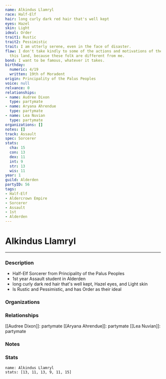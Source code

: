 ```yaml
---
name: Alkindus Llamryl
race: Half-Elf
hair: long curly dark red hair that's well kept
eyes: Hazel
skin: Light
ideal: Order
trait1: Rustic
trait2: Pessimistic
trait: I am utterly serene, even in the face of disaster.
flaw: I don't take kindly to some of the actions and motivations of the people of
  this land, because these folk are different from me.
bond: I want to be famous, whatever it takes.
birthday:
  numeric: 4/19
  written: 19th of Moradent
origin: Principality of the Palus Peoples
voice: null
relvance: 0
relationships:
- name: Audree Dixon
  type: partymate
- name: Aryana Ahrendue
  type: partymate
- name: Lea Nuvian
  type: partymate
organizations: []
notes: []
track: Assault
spec: Sorcerer
stats:
  cha: 15
  con: 13
  dex: 11
  int: 9
  str: 13
  wis: 11
year: 1
guild: Alderden
partyID: 56
tags:
- Half-Elf
- Aldercrown Empire
- Sorcerer
- Assault
- 1st
- Alderden
---
```

# Alkindus Llamryl
---
### Description
- Half-Elf Sorcerer from Principality of the Palus Peoples
- 1st year Assault student in Alderden
- long curly dark red hair that's well kept, Hazel eyes, and Light skin
- Is Rustic and Pessimistic, and has Order as their ideal

### Organizations

### Relationships
[[Audree Dixon]]: partymate
[[Aryana Ahrendue]]: partymate
[[Lea Nuvian]]: partymate

### Notes

### Stats
```statblock
name: Alkindus Llamryl
stats: [13, 11, 13, 9, 11, 15]
```